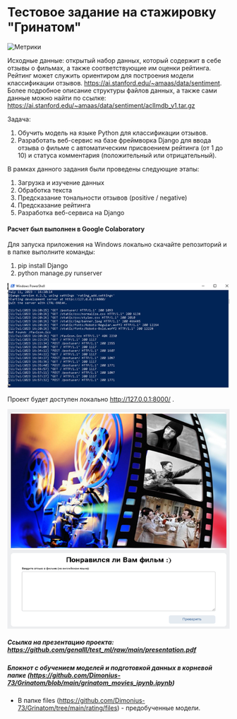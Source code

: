 # Тестовое задание на стажировку "Гринатом"


![Метрики](https://github.com/Dimonius-73/1/blob/main/3.png)



Исходные данные:  открытый набор данных, который содержит в себе отзывы о фильмах, а также соответствующие им оценки рейтинга. Рейтинг может служить ориентиром для построения модели классификации отзывов.
https://ai.stanford.edu/~amaas/data/sentiment. Более подробное описание структуры файлов данных, а также сами данные можно найти по ссылке: https://ai.stanford.edu/~amaas/data/sentiment/aclImdb_v1.tar.gz 

Задача: 
1.	Обучить модель на языке Python для классификации отзывов. 
2.	Разработать веб-сервис на базе фреймворка Django для ввода отзыва о фильме с автоматическим присвоением рейтинга (от 1 до 10) и статуса комментария (положительный или отрицательный). 

В рамках  данного задания  были проведены следующие этапы: 
1.	Загрузка и изучение данных
2.	Обработка текста
3.	Предсказание тональности отзывов (positive / negative)
4.	Предсказание рейтинга
5.	Разработка веб-сервиса на Django

#### Расчет был выполнен в Google Colaboratory


Для запуска приложения на Windows локально скачайте репозиторий и в папке выполните команды: 
1.	pip install Django  
2.	python manage.py runserver 

![Метрики](https://github.com/Dimonius-73/Grinatom/blob/main/Win.png)



Проект будет доступен локально http://127.0.0.1:8000/ .

![Метрики](https://github.com/Dimonius-73/Grinatom/blob/main/movies.png)



##### Ссылка на презентацию проекта: https://github.com/genalll/test_ml/raw/main/presentation.pdf

##### Блокнот с обучением моделей и подготовкой данных в корневой папке (https://github.com/Dimonius-73/Grinatom/blob/main/grinatom_movies_ipynb.ipynb)



* В папке files (https://github.com/Dimonius-73/Grinatom/tree/main/rating/files) - предобученные модели.
